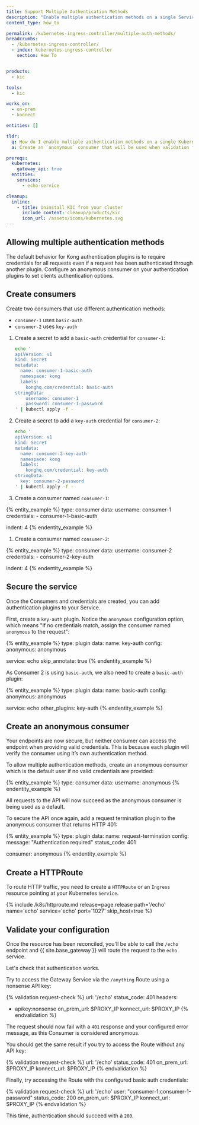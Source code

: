 ```yaml
---
title: Support Multiple Authentication Methods
description: "Enable multiple authentication methods on a single Service"
content_type: how_to

permalink: /kubernetes-ingress-controller/multiple-auth-methods/
breadcrumbs:
  - /kubernetes-ingress-controller/
  - index: kubernetes-ingress-controller
    section: How To


products:
  - kic

tools:
  - kic

works_on:
  - on-prem
  - konnect

entities: []

tldr:
  q: How do I enable multiple authentication methods on a single Kubernetes Service?
  a: Create an `anonymous` consumer that will be used when validation fails. Attach a `request-termination` plugin to this consumer to ensure that traffic is blocked if the request does not match another consumer's credentials.

prereqs:
  kubernetes:
    gateway_api: true
  entities:
    services:
      - echo-service

cleanup:
  inline:
    - title: Uninstall KIC from your cluster
      include_content: cleanup/products/kic
      icon_url: /assets/icons/kubernetes.svg
---
```


## Allowing multiple authentication methods

The default behavior for Kong authentication plugins is to require credentials for all requests even if a request has been authenticated through another plugin. Configure an anonymous consumer on your authentication plugins to set clients authentication options.

## Create consumers

Create two consumers that use different authentication methods:

* `consumer-1` uses `basic-auth`
* `consumer-2` uses `key-auth`

1. Create a secret to add a `basic-auth` credential for `consumer-1`:

    ```bash
    echo '
    apiVersion: v1
    kind: Secret
    metadata:
      name: consumer-1-basic-auth
      namespace: kong
      labels:
        konghq.com/credential: basic-auth
    stringData:
        username: consumer-1
        password: consumer-1-password
    ' | kubectl apply -f -
    ```

1. Create a secret to add a `key-auth` credential for `consumer-2`:

    ```bash
    echo '
    apiVersion: v1
    kind: Secret
    metadata:
      name: consumer-2-key-auth
      namespace: kong
      labels:
        konghq.com/credential: key-auth
    stringData:
      key: consumer-2-password
    ' | kubectl apply -f -
    ```

1.  Create a consumer named `consumer-1`:

{% entity_example %}
type: consumer
data:
  username: consumer-1
  credentials:
    - consumer-1-basic-auth
  
indent: 4
{% endentity_example %}

1.  Create a consumer named `consumer-2`:

{% entity_example %}
type: consumer
data:
  username: consumer-2
  credentials:
    - consumer-2-key-auth
  
indent: 4
{% endentity_example %}

## Secure the service

Once the Consumers and credentials are created, you can add authentication plugins to your Service.

First, create a `key-auth` plugin. Notice the `anonymous` configuration option, which means "if no credentials match, assign the consumer named `anonymous` to the request":

{% entity_example %}
type: plugin
data:
  name: key-auth
  config:
    anonymous: anonymous
  
  service: echo
  skip_annotate: true
{% endentity_example %}

As Consumer 2 is using `basic-auth`, we also need to create a `basic-auth` plugin:

{% entity_example %}
type: plugin
data:
  name: basic-auth
  config:
    anonymous: anonymous
  
  service: echo
  other_plugins: key-auth
{% endentity_example %}

## Create an anonymous consumer

Your endpoints are now secure, but neither consumer can access the endpoint when providing valid credentials. This is because each plugin will verify the consumer using it’s own authentication method.

To allow multiple authentication methods, create an anonymous consumer which is the default user if no valid credentials are provided:

{% entity_example %}
type: consumer
data:
  username: anonymous
{% endentity_example %}

All requests to the API will now succeed as the anonymous consumer is being used as a default.

To secure the API once again, add a request termination plugin to the anonymous consumer that returns HTTP 401:

{% entity_example %}
type: plugin
data:
  name: request-termination
  config:
    message: "Authentication required"
    status_code: 401
  
  consumer: anonymous
{% endentity_example %}

## Create a HTTPRoute

To route HTTP traffic, you need to create a `HTTPRoute` or an `Ingress` resource pointing at your Kubernetes `Service`.

{% include /k8s/httproute.md release=page.release path='/echo' name='echo' service='echo' port='1027' skip_host=true %}

## Validate your configuration

Once the resource has been reconciled, you'll be able to call the `/echo` endpoint and {{ site.base_gateway }} will route the request to the `echo` service.

Let's check that authentication works.

Try to access the Gateway Service via the `/anything` Route using a nonsense API key:

{% validation request-check %}
url: '/echo'
status_code: 401
headers:
  - apikey:nonsense
on_prem_url: $PROXY_IP
konnect_url: $PROXY_IP
{% endvalidation %}

The request should now fail with a `401` response and your configured error message, as this Consumer is considered anonymous.

You should get the same result if you try to access the Route without any API key:

{% validation request-check %}
url: '/echo'
status_code: 401
on_prem_url: $PROXY_IP
konnect_url: $PROXY_IP
{% endvalidation %}

Finally, try accessing the Route with the configured basic auth credentials:

{% validation request-check %}
url: '/echo'
user: "consumer-1:consumer-1-password"
status_code: 200
on_prem_url: $PROXY_IP
konnect_url: $PROXY_IP
{% endvalidation %}

This time, authentication should succeed with a `200`.
